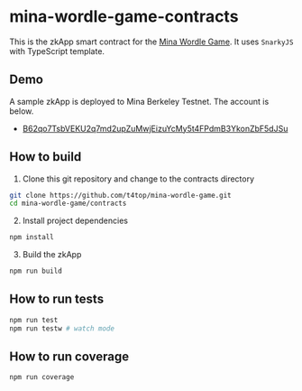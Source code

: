 # mina-wordle-game-contracts

This is the zkApp smart contract for the [Mina Wordle Game](/). It uses `SnarkyJS` with TypeScript template.

## Demo

A sample zkApp is deployed to Mina Berkeley Testnet. The account is below.

- [B62qo7TsbVEKU2q7md2upZuMwjEizuYcMy5t4FPdmB3YkonZbF5dJSu](https://berkeley.minaexplorer.com/wallet/B62qo7TsbVEKU2q7md2upZuMwjEizuYcMy5t4FPdmB3YkonZbF5dJSu)

## How to build

1. Clone this git repository and change to the contracts directory

```bash
git clone https://github.com/t4top/mina-wordle-game.git
cd mina-wordle-game/contracts
```

2. Install project dependencies

```bash
npm install
```

3. Build the zkApp

```bash
npm run build
```

## How to run tests

```sh
npm run test
npm run testw # watch mode
```

## How to run coverage

```sh
npm run coverage
```
